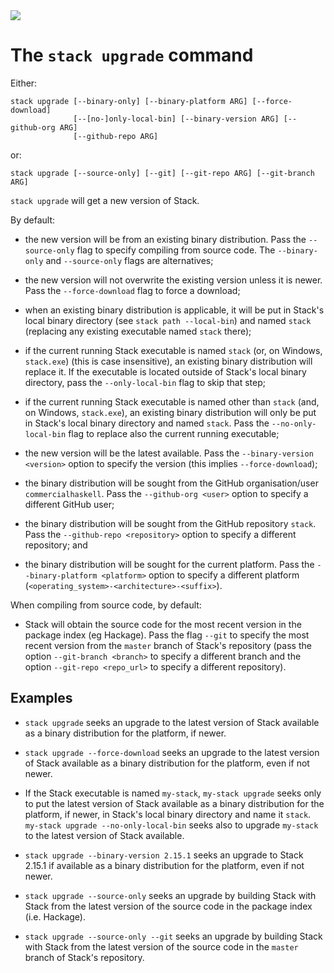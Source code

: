 <div class="hidden-warning"><a href="https://docs.haskellstack.org/"><img src="https://cdn.jsdelivr.net/gh/commercialhaskell/stack/doc/img/hidden-warning.svg"></a></div>

# The `stack upgrade` command

Either:

~~~text
stack upgrade [--binary-only] [--binary-platform ARG] [--force-download]
              [--[no-]only-local-bin] [--binary-version ARG] [--github-org ARG]
              [--github-repo ARG]
~~~

or:

~~~text
stack upgrade [--source-only] [--git] [--git-repo ARG] [--git-branch ARG]
~~~

`stack upgrade` will get a new version of Stack.

By default:

* the new version will be from an existing binary distribution. Pass the
  `--source-only` flag to specify compiling from source code. The
  `--binary-only` and `--source-only` flags are alternatives;

* the new version will not overwrite the existing version unless it is newer.
  Pass the `--force-download` flag to force a download;

* when an existing binary distribution is applicable, it will be put in Stack's
  local binary directory (see `stack path --local-bin`) and named `stack`
  (replacing any existing executable named `stack` there);

* if the current running Stack executable is named `stack` (or, on Windows,
  `stack.exe`) (this is case insensitive), an existing binary distribution will
  replace it. If the executable is located outside of Stack's local binary
  directory, pass the `--only-local-bin` flag to skip that step;

* if the current running Stack executable is named other than `stack` (and, on
  Windows, `stack.exe`), an existing binary distribution will only be put in
  Stack's local binary directory and named `stack`. Pass the
  `--no-only-local-bin` flag to replace also the current running executable;

* the new version will be the latest available. Pass the
  `--binary-version <version>` option to specify the version (this implies
  `--force-download`);

* the binary distribution will be sought from the GitHub organisation/user
  `commercialhaskell`. Pass the `--github-org <user>` option to specify a
  different GitHub user;

* the binary distribution will be sought from the GitHub repository `stack`.
  Pass the `--github-repo <repository>` option to specify a different
  repository; and

* the binary distribution will be sought for the current platform. Pass the
  `--binary-platform <platform>` option to specify a different platform
  (`<operating_system>-<architecture>-<suffix>`).

When compiling from source code, by default:

*   Stack will obtain the source code for the most recent version in the package
    index (eg Hackage). Pass the flag `--git` to specify the most recent version
    from the `master` branch of Stack's repository (pass the option
    `--git-branch <branch>` to specify a different branch and the option
    `--git-repo <repo_url>` to specify a different repository).

## Examples

* `stack upgrade` seeks an upgrade to the latest version of Stack available as a
  binary distribution for the platform, if newer.

* `stack upgrade --force-download` seeks an upgrade to the latest version of
  Stack available as a binary distribution for the platform, even if not newer.

* If the Stack executable is named `my-stack`, `my-stack upgrade` seeks only to
  put the latest version of Stack available as a binary distribution for the
  platform, if newer, in Stack's local binary directory and name it `stack`.
  `my-stack upgrade --no-only-local-bin` seeks also to upgrade `my-stack` to the
  latest version of Stack available.

* `stack upgrade --binary-version 2.15.1` seeks an upgrade to Stack 2.15.1 if
  available as a binary distribution for the platform, even if not newer.

* `stack upgrade --source-only` seeks an upgrade by building Stack with
  Stack from the latest version of the source code in the package index
  (i.e. Hackage).

* `stack upgrade --source-only --git` seeks an upgrade by building Stack with
  Stack from the latest version of the source code in the `master` branch of
  Stack's repository.
